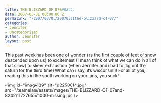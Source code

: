 ```yaml
---
title: THE BLIZZARD OF 07&#8242;
date: 2007-03-01 00:00:00 Z
permalink: "/2007/03/01/20070301the-blizzard-of-07/"
categories:
- Jennifer
- Uncategorized
author: Jennifer
layout: post
---
```


This past week has been one of wonder (as the first couple of feet of snow descended upon us) to excitement (I mean think of what we can do in all of that snow) to sheer exhaustion (when Jennifer and i had to dig out the saturn for the third time) What can i say, it&#8217;s wisconsin!!! For all of you, reading this in the south working on your tans, you suck!

<img id="image129" alt="p2250014.jpg" src="/teamelam/assets/images/THE-BLIZZARD-OF-07and-8242/1172765571000-missing.jpg />
